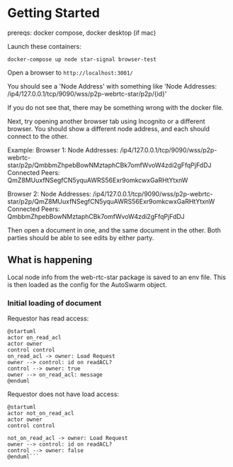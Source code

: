 # Getting Started

prereqs: docker compose, docker desktop (if mac)


Launch these containers:
```
docker-compose up node star-signal browser-test
```

Open a browser to `http://localhost:3001/`

You should see a 'Node Address' with something like 'Node Addresses:
/ip4/127.0.0.1/tcp/9090/wss/p2p-webrtc-star/p2p/{id}'

If you do not see that, there may be something wrong with the docker file. 

Next, try opening another browser tab using Incognito or a different browser.
You should show a different node address, and each should connect to the other.

Example:
  Browser 1:
    Node Addresses:
      /ip4/127.0.0.1/tcp/9090/wss/p2p-webrtc-star/p2p/QmbbmZhpebBowNMztaphCBk7omfWvoW4zdi2gFfqPjFdDJ
    Connected Peers:
      QmZ8MUuxfNSegfCN5yquAWRS56Exr9omkcwxGaRHtYtxnW

  Browser 2:
    Node Addresses:
      /ip4/127.0.0.1/tcp/9090/wss/p2p-webrtc-star/p2p/QmZ8MUuxfNSegfCN5yquAWRS56Exr9omkcwxGaRHtYtxnW
    Connected Peers:
      QmbbmZhpebBowNMztaphCBk7omfWvoW4zdi2gFfqPjFdDJ

Then open a document in one, and the same document in the other. Both parties should be able to see edits by either party. 

## What is happening

Local node info from the web-rtc-star package is saved to an env file. This is then loaded as the config for the AutoSwarm object.

### Initial loading of document

Requestor has read access:
<!-- https://www.plantuml.com/plantuml -->
```plantuml
@startuml
actor on_read_acl
actor owner
control control
on_read_acl -> owner: Load Request
owner --> control: id on readACL?
control --> owner: true
owner --> on_read_acl: message
@enduml
```

Requestor does not have load access:
```plantuml
@startuml
actor not_on_read_acl
actor owner
control control

not_on_read_acl -> owner: Load Request
owner --> control: id on readACL?
control --> owner: false
@enduml```